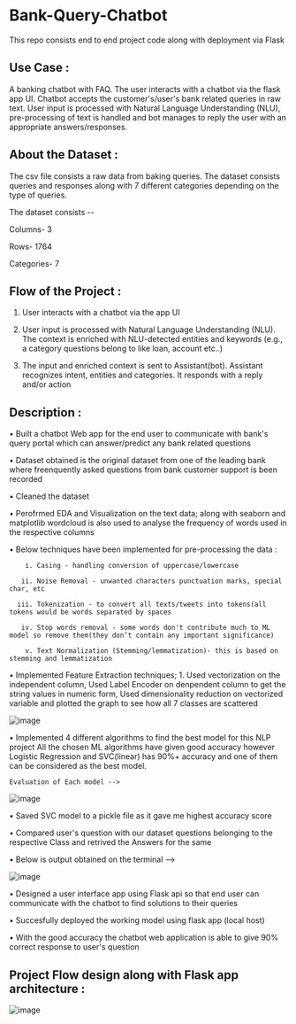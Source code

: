 # Bank-Query-Chatbot
This repo consists end to end project code along with deployment via Flask


## Use Case : 
A banking chatbot with FAQ. The user interacts with a chatbot via the flask app UI.
Chatbot accepts the customer's/user's bank related queries in raw text. User input is processed with Natural Language Understanding (NLU),  pre-processing of text is handled and bot manages to reply the user with an appropriate answers/responses. 

## About the Dataset : 
The csv file consists a raw data from baking queries. The dataset consists queries and responses along with 7 different categories depending on the type of queries.

The dataset consists --

Columns- 3

Rows-	1764

Categories-	7

## Flow of the Project : 
1.	User interacts with a chatbot via the app UI

2.	User input is processed with Natural Language Understanding (NLU). The context is enriched with NLU-detected entities and keywords (e.g., a category questions belong to like loan, account etc..)

3.	The input and enriched context is sent to Assistant(bot). Assistant recognizes intent, entities and categories. It responds with a reply and/or action


## Description : 

•	Built a chatbot Web app for the end user to communicate with bank's query portal which can answer/predict any bank related questions 

•	Dataset obtained is the original dataset from one of the leading bank where freenquently asked questions from bank customer support is been recorded

•	Cleaned the dataset 

•	Perofrmed EDA and Visualization on the text data; along with seaborn and matplotlib wordcloud is also used to analyse the frequency of words used in the respective columns

• Below techniques have been implemented for pre-processing the data :

        i. Casing - handling conversion of uppercase/lowercase
  
       ii. Noise Removal - unwanted characters punctuation marks, special char, etc
  
      iii. Tokenization - to convert all texts/tweets into tokens(all tokens would be words separated by spaces
  
       iv. Stop words removal - some words don't contribute much to ML model so remove them(they don’t contain any important significance)
  
        v. Text Normalization (Stemming/lemmatization)- this is based on stemming and lemmatization


•	Implemented Feature Extraction techniques; 1.	Used vectorization on the independent column, Used Label Encoder on denpendent column to get the string values in numeric form, Used dimensionality reduction on vectorized variable and plotted the graph to see how all 7 classes are scattered 
  
  ![image](https://user-images.githubusercontent.com/111883941/202909538-c39abef3-f75f-4c0c-b790-ced9bf7812c8.png)

•	Implemented 4 different algorithms to find the best model for this NLP project
  All the chosen ML algorithms have given good accuracy however Logistic Regression and SVC(linear) has 90%+ accuracy and one of them can be considered as the best model. 
     
 	Evaluation of Each model -->  
  ![image](https://user-images.githubusercontent.com/111883941/202908910-fb697ba4-e0f9-4526-b03b-7c63c4e935e0.png)

•	Saved SVC model to a pickle file as it gave me highest accuracy score 

•	Compared user's question with our dataset questions belonging to the respective Class and retrived the Answers for the same 

•	Below is output obtained on the terminal --> 

 ![image](https://user-images.githubusercontent.com/111883941/202909630-5f6e988b-1a56-4e3a-9454-9a528efacc2a.png)
 
 
•	Designed a user interface app using Flask api so that end user can communicate with the chatbot to find solutions to their queries 

•	Succesfully deployed the working model using flask app (local host)

•	With the good accuracy the chatbot web application is able to give 90% correct response to user's question 

## Project Flow design along with Flask app architecture : 

![image](https://user-images.githubusercontent.com/111883941/202910336-2315fa1b-0f34-4a21-9587-68c626931f41.png)




